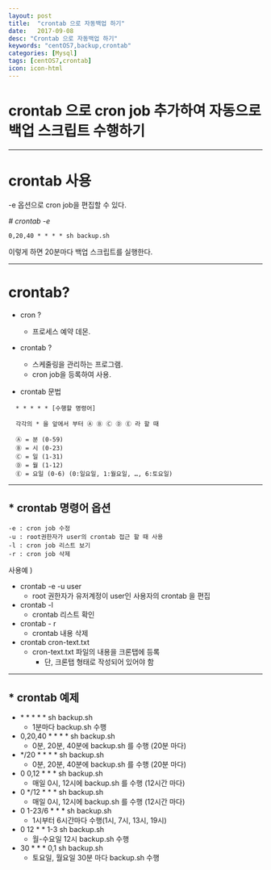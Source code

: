 ```yaml
---
layout: post
title:  "crontab 으로 자동백업 하기"
date:   2017-09-08
desc: "Crontab 으로 자동백업 하기"
keywords: "centOS7,backup,crontab"
categories: [Mysql]
tags: [centOS7,crontab]
icon: icon-html
---
```


**crontab 으로 cron job 추가하여 자동으로 백업 스크립트 수행하기**
=========================================================================================

---

crontab 사용
============

\-e 옵션으로 cron job을 편집할 수 있다.

*# crontab -e*

```
0,20,40 * * * * sh backup.sh
```

이렇게 하면 20분마다 백업 스크립트를 실행한다.

---

crontab?
========

-	cron ?
	-	프로세스 예약 데몬.
-	crontab ?

	-	스케줄링을 관리하는 프로그램.
	-	cron job을 등록하여 사용.

-	crontab 문법

```
  * * * * * [수행할 명령어]

  각각의 * 을 앞에서 부터 Ⓐ Ⓑ Ⓒ Ⓓ Ⓔ 라 할 때

  Ⓐ = 분 (0-59)
  Ⓑ = 시 (0-23)
  Ⓒ = 일 (1-31)
  Ⓓ = 월 (1-12)
  Ⓔ = 요일 (0-6) (0:일요일, 1:월요일, …, 6:토요일)
```

---

\* crontab 명령어 옵션
----------------------

```
-e : cron job 수정
-u : root권한자가 user의 crontab 접근 할 때 사용
-l : cron job 리스트 보기
-r : cron job 삭제
```

사용예 )

-	crontab -e -u user
	-	root 권한자가 유저계정이 user인 사용자의 crontab 을 편집
-	crontab -l
	-	crontab 리스트 확인
-	crontab - r
	-	crontab 내용 삭제
-	crontab cron-text.txt
	-	cron-text.txt 파일의 내용을 크론탭에 등록
		-	단, 크론탭 형태로 작성되어 있어야 함

---

\* crontab 예제
---------------

-	\* \* \* \* \* sh backup.sh
	-	1분마다 backup.sh 수행
-	0,20,40 \* \* \* \* sh backup.sh
	-	0분, 20분, 40분에 backup.sh 를 수행 (20분 마다)
-	\*/20 \* \* \* \* sh backup.sh
	-	0분, 20분, 40분에 backup.sh 를 수행 (20분 마다)
-	0 0,12 * * * sh backup.sh
	-	매일 0시, 12시에 backup.sh 를 수행 (12시간 마다)
-	0 \*/12 \* \* \* sh backup.sh
	-	매일 0시, 12시에 backup.sh 를 수행 (12시간 마다)
-	0 1-23/6 * * * sh backup.sh
	-	1시부터 6시간마다 수행(1시, 7시, 13시, 19시)
-	0 12 * * 1-3 sh backup.sh
	-	월-수요일 12시 backup.sh 수행
-	30 * * * 0,1 sh backup.sh
	-	토요일, 월요일 30분 마다 backup.sh 수행

